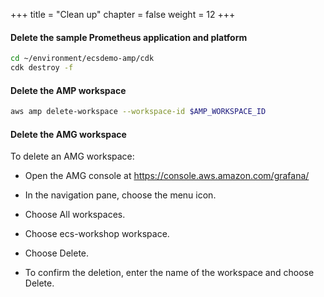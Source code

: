 +++
title = "Clean up"
chapter = false
weight = 12
+++

#### Delete the sample Prometheus application and platform

```bash
cd ~/environment/ecsdemo-amp/cdk
cdk destroy -f
```

#### Delete the AMP workspace

```bash
aws amp delete-workspace --workspace-id $AMP_WORKSPACE_ID
```

#### Delete the AMG workspace

To delete an AMG workspace:

- Open the AMG console at https://console.aws.amazon.com/grafana/

- In the navigation pane, choose the menu icon.

- Choose All workspaces.

- Choose ecs-workshop workspace.

- Choose Delete.

- To confirm the deletion, enter the name of the workspace and choose Delete.
